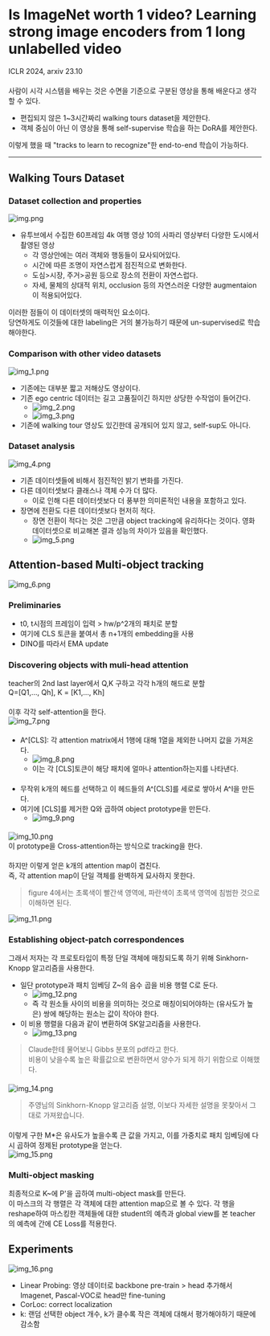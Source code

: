 Is ImageNet worth 1 video? Learning strong image encoders from 1 long unlabelled video
===
ICLR 2024, arxiv 23.10  
####
사람이 시각 시스템을 배우는 것은 수면을 기준으로 구분된 영상을 통해 배운다고 생각할 수 있다.  
* 편집되지 않은 1~3시간짜리 walking tours dataset을 제안한다.  
* 객체 중심이 아닌 이 영상을 통해 self-supervise 학습을 하는 DoRA를 제안한다.  

이렇게 했을 때 "tracks to learn to recognize"한 end-to-end 학습이 가능하다.  
***
## Walking Tours Dataset  
### Dataset collection and properties  
![img.png](img.png)  
* 유투브에서 수집한 60프레임 4k 여행 영상 10의 사파리 영상부터 다양한 도시에서 촬영된 영상  
  * 각 영상안에는 여러 객체와 행동들이 묘사되어있다.  
  * 시간에 따른 조명이 자연스럽게 점진적으로 변화한다.  
  * 도심>시장, 주거>공원 등으로 장소의 전환이 자연스럽다.
  * 자세, 물체의 상대적 위치, occlusion 등의 자연스러운 다양한 augmentaion이 적용되어있다.  

이러한 점들이 이 데이터셋의 매력적인 요소이다.  
당연하게도 이것들에 대한 labeling은 거의 불가능하기 때문에 un-supervised로 학습해야한다.  
####
### Comparison with other video datasets  
![img_1.png](img_1.png)  
* 기존에는 대부분 짧고 저해상도 영상이다.  
* 기존 ego centric 데이터는 길고 고품질이긴 하지만 상당한 수작업이 들어간다.  
  * ![img_2.png](img_2.png)
  * ![img_3.png](img_3.png)  
* 기존에 walking tour 영상도 있긴한데 공개되어 있지 않고, self-sup도 아니다.
####
### Dataset analysis  
![img_4.png](img_4.png)  
* 기존 데이터셋들에 비해서 점진적인 밝기 변화를 가진다.  
* 다른 데이터셋보다 클래스나 객체 수가 더 많다.  
  * 이로 인해 다른 데이터셋보다 더 풍부한 의미론적인 내용을 포함하고 있다.
* 장면에 전환도 다른 데이터셋보다 현저히 적다.  
  * 장면 전환이 적다는 것은 그만큼 object tracking에 유리하다는 것이다. 영화 데이터셋으로 비교해본 결과 성능의 차이가 있음을 확인했다.
  * ![img_5.png](img_5.png)  
####
## Attention-based Multi-object tracking  
![img_6.png](img_6.png)  
### Preliminaries  
* t0, t시점의 프레임이 입력 > hw/p^2개의 패치로 분할
* 여기에 CLS 토큰을 붙여서 총 n+1개의 embedding을 사용
* DINO를 따라서 EMA update
### Discovering objects with muli-head attention  
teacher의 2nd last layer에서 Q,K 구하고 각각 h개의 해드로 분할   
Q=[Q1,..., Qh], K = [K1,..., Kh]
####
이후 각각 self-attention을 한다.  
![img_7.png](img_7.png)
####
* A^[CLS]: 각 attention matrix에서 1행에 대해 1열을 제외한 나머지 값을 가져온다.
  * ![img_8.png](img_8.png)  
  * 이는 각 [CLS]토큰이 해당 패치에 얼마나 attention하는지를 나타낸다.  
####
* 무작위 k개의 헤드를 선택하고 이 헤드들의 A^[CLS]를 세로로 쌓아서 A^I을 만든다.
* 여기에 [CLS]를 제거한 Q와 곱하여 object prototype을 만든다.  
  * ![img_9.png](img_9.png)
####  
![img_10.png](img_10.png)  
이 prototype을 Cross-attention하는 방식으로 tracking을 한다.  
####
하지만 이렇게 얻은 k개의 attention map이 겹친다.  
즉, 각 attention map이 단일 객체를 완벽하게 묘사하지 못한다.  
> figure 4에서는 초록색이 빨간색 영역에, 파란색이 초록색 영역에 침범한 것으로 이해하면 된다.
 
![img_11.png](img_11.png)
###
### Establishing object-patch correspondences
그래서 저자는 각 프로토타입이 특정 단일 객체에 매칭되도록 하기 위해 Sinkhorn-Knopp 알고리즘을 사용한다.  
* 일단 prototype과 패치 임베딩 Z~의 음수 곱을 비용 행렬 C로 둔다. 
  * ![img_12.png](img_12.png)  
  * 즉 각 원소들 사이의 비용을 의미하는 것으로 매칭이되어야하는 (유사도가 높은) 쌍에 해당하는 원소는 값이 작아야 한다.
* 이 비용 행렬을 다음과 같이 변환하여 SK알고리즘을 사용한다.  
  * ![img_13.png](img_13.png)
> Claude한테 물어보니 Gibbs 분포의 pdf라고 한다.  
> 비용이 낮을수록 높은 확률값으로 변환하면서 양수가 되게 하기 위함으로 이해했다.  
####
![img_14.png](img_14.png)
> 주영님의 Sinkhorn-Knopp 알고리즘 설명, 이보다 자세한 설명을 못찾아서 그대로 가져왔습니다.  
####
이렇게 구한 M*은 유사도가 높을수록 큰 값을 가지고, 이를 가중치로 패치 임베딩에 다시 곱하여 정제된 prototype을 얻는다.  
![img_15.png](img_15.png)  
###
### Multi-object masking  
최종적으로 K~에 P'을 곱하여 multi-object mask를 만든다.  
이 마스크의 각 행렬은 각 객체에 대한 attention map으로 볼 수 있다.
각 행을 reshape하여 마스킹한 객체들에 대한 student의 예측과 global view를 본 teacher의 예측에 간에 CE Loss를 적용한다.  
##
## Experiments  

![img_16.png](img_16.png)
* Linear Probing: 영상 데이터로 backbone pre-train > head 추가해서 Imagenet, Pascal-VOC로 head만 fine-tuning  
* CorLoc: correct localization  
* k: 랜덤 선택한 object 개수, k가 클수록 작은 객체에 대해서 평가해야하기 때문에 감소함


